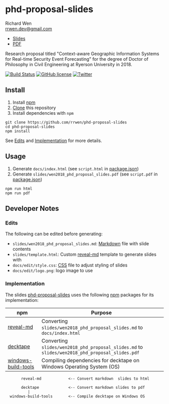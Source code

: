 # phd-proposal-slides

Richard Wen  
rrwen.dev@gmail.com  

* [Slides](https://rrwen.github.io/phd-proposal-slides)
* [PDF](https://github.com/rrwen/phd-proposal-slides/blob/master/slides/wen2018_phd_proposal_slides.pdf)

Research proposal titled "Context-aware Geographic Information Systems for Real-time Security Event Forecasting" for the degree of Doctor of Philosophy in Civil Engineering at Ryerson University in 2018.

[![Build Status](https://travis-ci.org/rrwen/phd-proposal-slides.svg?branch=master)](https://travis-ci.org/rrwen/phd-proposal-slides)
[![GitHub license](https://img.shields.io/github/license/rrwen/phd-proposal-slides.svg)](https://github.com/rrwen/phd-proposal-slides/blob/master/LICENSE)
[![Twitter](https://img.shields.io/twitter/url/https/github.com/rrwen/phd-proposal-slides.svg?style=social)](https://twitter.com/intent/tweet?text=PhD%20research%20proposal%20titled%20%27Context-aware%20Geographic%20Information%20Systems%20for%20Real-time%20Security%20Event%20Forecasting%27%20by%20%40rrw3n:%20https%3A%2F%2Fgithub.com%2Frrwen%2Fphd-proposal-slides%20%23gis%20%23research)

## Install

1. Install [npm](https://www.npmjs.com/)
2. [Clone](https://git-scm.com/docs/git-clone) this repository
3. Install dependencies with `npm`

```
git clone https://github.com/rrwen/phd-proposal-slides
cd phd-proposal-slides
npm install
```

See [Edits](#edits) and [Implementation](#implementation) for more details.

## Usage

1. Generate `docs/index.html` (see `script.html` in [package.json](https://github.com/rrwen/phd-proposal-slides/blob/master/package.json))
2. Generate `slides/wen2018_phd_proposal_slides.pdf` (see `script.pdf` in [package.json](https://github.com/rrwen/phd-proposal-slides/blob/master/package.json))

```
npm run html
npm run pdf
```

## Developer Notes

### Edits

The following can be edited before generating:

* `slides/wen2018_phd_proposal_slides.md`: [Markdown](https://daringfireball.net/projects/markdown/) file with slide contents
* `slides/template.html`: Custom [reveal-md](https://github.com/webpro/reveal-md) template to generate slides with
* `docs/edit/style.css`: [CSS](https://developer.mozilla.org/en-US/docs/Web/CSS) file to adjust styling of slides
* `docs/edit/logo.png`: logo image to use

### Implementation


The slides [phd-proposal-slides](https://github.com/rrwen/phd-proposal-slides) uses the following [npm](https://www.npmjs.com/) packages for its implementation:

npm | Purpose
--- | ---
[reveal-md](https://www.npmjs.com/package/reveal-md) | Converting `slides/wen2018_phd_proposal_slides.md` to `docs/index.html`
[decktape](https://www.npmjs.com/package/decktape) | Converting `slides/wen2018_phd_proposal_slides.md` to `slides/wen2018_phd_proposal_slides.pdf`
[windows-build-tools](https://www.npmjs.com/package/windows-build-tools) | Compiling dependencies for decktape on Windows Operating System (OS)

```
       reveal-md            <-- Convert markdown  slides to html

       decktape             <-- Convert markdown slides to pdf
          |
  windows-build-tools       <-- Compile decktape on Windows OS
```
